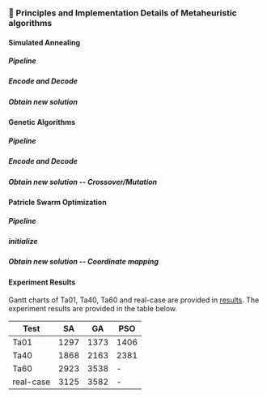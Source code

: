 ### 📣 Principles and Implementation Details of Metaheuristic algorithms
#### Simulated Annealing
##### Pipeline

##### Encode and Decode
##### Obtain new solution

#### Genetic Algorithms
##### Pipeline
##### Encode and Decode
##### Obtain new solution -- Crossover/Mutation

#### Patricle Swarm Optimization
##### Pipeline

##### initialize
##### Obtain new solution -- Coordinate mapping


#### Experiment Results
Gantt charts of Ta01, Ta40, Ta60 and real-case are provided in [results](https://github.com/wyh-neophyte/Metaheuristic-Algorithms-For-JSP-and-FJSP-Problems/tree/main/results).
The experiment results are provided in the table below.

|    Test    |  SA  |  GA  |  PSO  |
| ---------- | ---- | ---- |  ---- |
|    Ta01    | 1297 | 1373 |  1406 |
|    Ta40    | 1868 | 2163 |  2381 |
|    Ta60    | 2923 | 3538 |   -   |
| real-case  | 3125 | 3582 |   -   |

